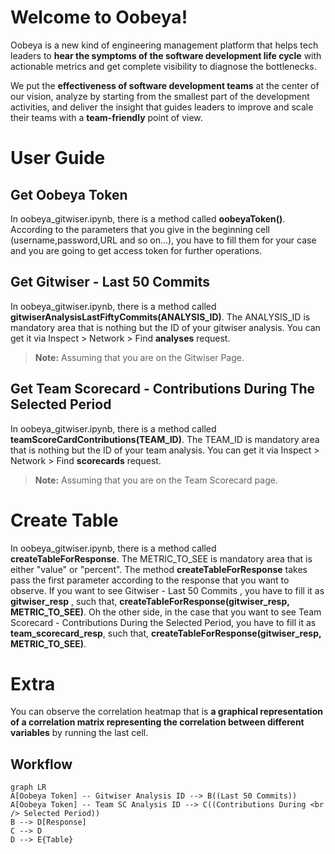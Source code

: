 # Welcome to Oobeya!

Oobeya is a new kind of engineering management platform that helps tech leaders to **hear the symptoms of the software development life cycle** with actionable metrics and get complete visibility to diagnose the bottlenecks.

We put the **effectiveness of software development teams** at the center of our vision, analyze by starting from the smallest part of the development activities, and deliver the insight that guides leaders to improve and scale their teams with a **team-friendly** point of view.


# User Guide



## Get Oobeya Token

In oobeya_gitwiser.ipynb, there is a method called  **oobeyaToken()**. According to the parameters that you give in the beginning cell (username,password,URL and so on...),  you have to fill them for your case and you are going to get access token for further operations.

## Get Gitwiser - Last 50 Commits

In oobeya_gitwiser.ipynb, there is a method called  **gitwiserAnalysisLastFiftyCommits(ANALYSIS_ID)**. The ANALYSIS_ID is mandatory area that is nothing but the ID of your gitwiser analysis. You can get it via Inspect > Network > Find **analyses** request.

> **Note:** Assuming that you are on the Gitwiser Page.

## Get Team Scorecard - Contributions During The Selected Period

In oobeya_gitwiser.ipynb, there is a method called  **teamScoreCardContributions(TEAM_ID)**. The TEAM_ID is mandatory area that is nothing but the ID of your team analysis. You can get it via Inspect > Network > Find **scorecards** request.

> **Note:** Assuming that you are on the Team Scorecard page.

# Create Table

In oobeya_gitwiser.ipynb, there is a method called  **createTableForResponse**. The METRIC_TO_SEE is mandatory area that is either "value" or "percent".
The method **createTableForResponse** takes pass the first parameter according to the response that you want to observe. If you want to see Gitwiser - Last 50 Commits , you have to fill it as **gitwiser_resp** , such that, **createTableForResponse(gitwiser_resp, METRIC_TO_SEE)**. Oh the other side, in the case that you want to see Team Scorecard - Contributions During the Selected Period, you have to fill it as **team_scorecard_resp**, such that, **createTableForResponse(gitwiser_resp, METRIC_TO_SEE)**.

# Extra

You can observe the correlation heatmap that is **a graphical representation of a correlation matrix representing the correlation between different variables** by running the last cell.

## Workflow

```mermaid
graph LR
A[Oobeya Token] -- Gitwiser Analysis ID --> B((Last 50 Commits))
A[Oobeya Token] -- Team SC Analysis ID --> C((Contributions During <br /> Selected Period))
B --> D[Response]
C --> D
D --> E{Table}
```
